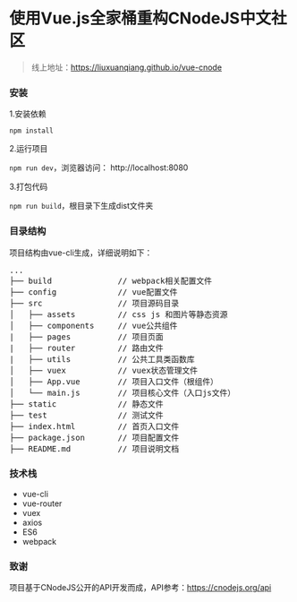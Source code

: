 # 使用Vue.js全家桶重构CNodeJS中文社区

> 线上地址：https://liuxuanqiang.github.io/vue-cnode

### 安装

1.安装依赖

```npm install```

2.运行项目

```npm run dev```，浏览器访问： http://localhost:8080


3.打包代码

```npm run build```，根目录下生成dist文件夹

### 目录结构
项目结构由vue-cli生成，详细说明如下：
<pre>
...       
├── build              // webpack相关配置文件
├── config             // vue配置文件
├── src                // 项目源码目录
│   ├── assets         // css js 和图片等静态资源
│   ├── components     // vue公共组件
|   ├── pages          // 项目页面
|   ├── router         // 路由文件
|   ├── utils          // 公共工具类函数库
│   ├── vuex           // vuex状态管理文件
│   ├── App.vue        // 项目入口文件（根组件）
│   └── main.js        // 项目核心文件（入口js文件）
├── static             // 静态文件
├── test               // 测试文件
├── index.html         // 首页入口文件
├── package.json       // 项目配置文件
├── README.md          // 项目说明文档
</pre>

### 技术栈

* vue-cli
* vue-router
* vuex
* axios
* ES6
* webpack

### 致谢
项目基于CNodeJS公开的API开发而成，API参考：https://cnodejs.org/api
